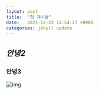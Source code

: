 ```yaml
---
layout: post
title:  "첫 게시물"
date:   2021-12-22 14:54:27 +0900
categories: jekyll update
---
```




## *안녕2*



### 안녕3


![img][1]


[1]: /image/1.png